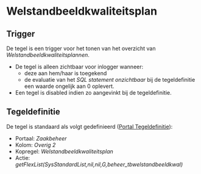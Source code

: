# Welstandbeeldkwaliteitsplan

## Trigger

De tegel is een trigger voor het tonen van het overzicht van *Welstandbeeldkwaliteitsplannen*.

* De tegel is alleen zichtbaar voor inlogger wanneer:
  * deze aan hem/haar is toegekend
  * de evaluatie van het *SQL statement onzichtbaar* bij de tegeldefinitie een waarde ongelijk aan 0 oplevert.
* Een tegel is disabled indien zo aangevinkt bij de tegeldefinitie.

## Tegeldefinitie

De tegel is standaard als volgt gedefinieerd ([Portal Tegeldefinitie](/docs/instellen_inrichten/portaldefinitie/portal_tegel.md)):

* Portaal: *Zaakbeheer*
* Kolom: *Overig 2*
* Kopregel: *Welstandbeeldkwaliteitsplan*
* Actie: *getFlexList(SysStandardList,nil,nil,G,beheer_tbwelstandbeeldkwal)*
